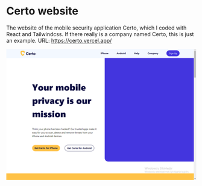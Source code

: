 # Certo website
The website of the mobile security application Certo, which I coded with React and Tailwindcss. If there really is a company named Certo, this is just an example. URL: https://certo.vercel.app/

![SS](./public/ss.png)